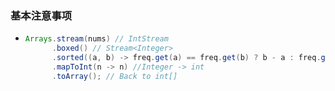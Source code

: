 ### 基本注意事项

- ```java
  Arrays.stream(nums) // IntStream
        .boxed() // Stream<Integer>
        .sorted((a, b) -> freq.get(a) == freq.get(b) ? b - a : freq.get(a) - freq.get(b)) // Sorting method
        .mapToInt(n -> n) //Integer -> int
        .toArray(); // Back to int[]
  ```
